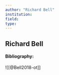 ```yaml
---
author: "Richard Bell"
institution:
field:
type:
---
```


## Richard Bell
#### Bibliography:

![[@Bell2018-ot]]